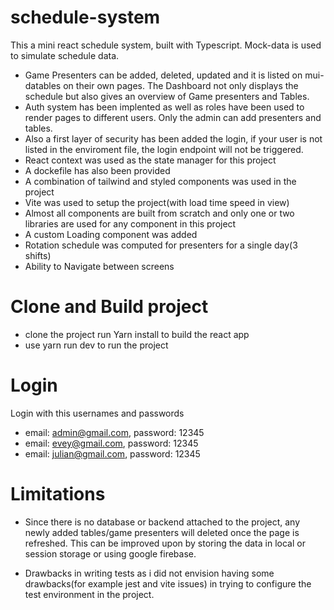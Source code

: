 # schedule-system
This a mini react schedule system, built with Typescript. Mock-data is used to simulate schedule data. 
- Game Presenters can be added, deleted, updated and it is listed on mui-datables on their own pages. The Dashboard not only displays the schedule but also gives an overview of Game presenters and Tables.
- Auth system has been implented as well as roles have been used to render pages to different users. Only the admin can add presenters and tables.
- Also a first layer of security has been added the login, if your user is not listed in the enviroment file, the login endpoint will not be triggered.
- React context was used as the state manager for this project
- A dockefile has also been provided
- A combination of tailwind and styled components was used in the project
- Vite was used to setup the project(with load time speed in view)
- Almost all components are built from scratch and only one or two libraries are used for any component in this project 
- A custom Loading component was added
- Rotation schedule was computed for presenters for a single day(3 shifts)
- Ability to Navigate between screens

# Clone and Build project
-   clone the project run Yarn install to build the react app
-   use yarn run dev to run the project

# Login 
Login with this usernames and passwords
-   email: admin@gmail.com, password: 12345
-   email: evey@gmail.com, password: 12345
-   email: julian@gmail.com, password: 12345


# Limitations
- Since there is no database or backend attached to the project, any newly added tables/game presenters will deleted once the page is refreshed. This can be improved upon by storing the data in local or session storage or using google firebase.

- Drawbacks in writing tests as i did not envision having some drawbacks(for example jest and vite issues) in trying to configure the test environment in the project.

